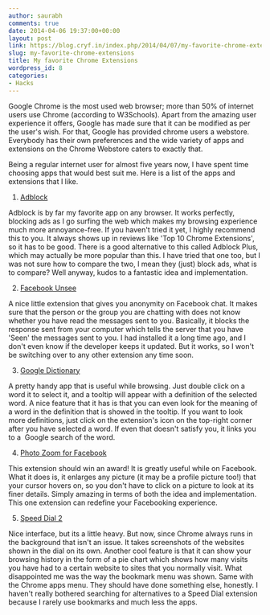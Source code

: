 ```yaml
---
author: saurabh
comments: true
date: 2014-04-06 19:37:00+00:00
layout: post
link: https://blog.cryf.in/index.php/2014/04/07/my-favorite-chrome-extensions/
slug: my-favorite-chrome-extensions
title: My favorite Chrome Extensions
wordpress_id: 8
categories:
- Hacks
---
```


Google Chrome is the most used web browser; more than 50% of internet users use Chrome (according to W3Schools). Apart from the amazing user experience it offers, Google has made sure that it can be modified as per the user's wish. For that, Google has provided chrome users a webstore. Everybody has their own preferences and the wide variety of apps and extensions on the Chrome Webstore caters to exactly that.




Being a regular internet user for almost five years now, I have spent time choosing apps that would best suit me. Here is a list of the apps and extensions that I like.




1. [Adblock](https://chrome.google.com/webstore/detail/gighmmpiobklfepjocnamgkkbiglidom)




Adblock is by far my favorite app on any browser. It works perfectly, blocking ads as I go surfing the web which makes my browsing experience much more annoyance-free. If you haven't tried it yet, I highly recommend this to you. It always shows up in reviews like 'Top 10 Chrome Extensions', so it has to be good. There is a good alternative to this called Adblock Plus, which may actually be more popular than this. I have tried that one too, but I was not sure how to compare the two, I mean they (just) block ads, what is to compare? Well anyway, kudos to a fantastic idea and implementation.




2. [Facebook Unsee](https://chrome.google.com/webstore/detail/nccbhniopaihbecmmabhhakdoagehkah)




A nice little extension that gives you anonymity on Facebook chat. It makes sure that the person or the group you are chatting with does not know whether you have read the messages sent to you. Basically, it blocks the response sent from your computer which tells the server that you have 'Seen' the messages sent to you. I had installed it a long time ago, and I don't even know if the developer keeps it updated. But it works, so I won't be switching over to any other extension any time soon.




3. [Google Dictionary](https://chrome.google.com/webstore/detail/mgijmajocgfcbeboacabfgobmjgjcoja)




A pretty handy app that is useful while browsing. Just double click on a word it to select it, and a tooltip will appear with a definition of the selected word. A nice feature that it has is that you can even look for the meaning of a word in the definition that is showed in the tooltip. If you want to look more definitions, just click on the extension's icon on the top-right corner after you have selected a word. If even that doesn't satisfy you, it links you to a  Google search of the word.




4. [Photo Zoom for Facebook](https://chrome.google.com/webstore/detail/elioihkkcdgakfbahdoddophfngopipi)




This extension should win an award! It is greatly useful while on Facebook. What it does is, it enlarges any picture (it may be a profile picture too!) that your cursor hovers on, so you don't have to click on a picture to look at its finer details. Simply amazing in terms of both the idea and implementation. This one extension can redefine your Facebooking experience.




5. [Speed Dial 2](http://speeddial2.com/)




Nice interface, but its a little heavy. But now, since Chrome always runs in the background that isn't an issue. It takes screenshots of the websites shown in the dial on its own. Another cool feature is that it can show your browsing history in the form of a pie chart which shows how many visits you have had to a certain website to sites that you normally visit. What disappointed me was the way the bookmark menu was shown. Same with the Chrome apps menu. They should have done something else, honestly. I haven't really bothered searching for alternatives to a Speed Dial extension because I rarely use bookmarks and much less the apps.
